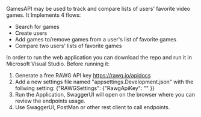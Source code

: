 GamesAPI may be used to track and compare lists of users' favorite video games.
It Implements 4 flows:
- Search for games
- Create users
- Add games to/remove games from a user's list of favorite games
- Compare two users' lists of favorite games

In order to run the web application you can download the repo and run it in Microsoft Visual Studio.
 Before running it:
 1. Generate a free RAWG API key https://rawg.io/apidocs
 2.  Add a new settings file named "appsettings.Development.json" with the follwing setting:
    {"RAWGSettings": {"RawgApiKey": "<key>" }}
 4. Run the Application, SwaggerUI will open on the browser where you can review the endpoints usage.
 5. Use SwaggerUI, PostMan or other rest client to call endpoints.

 
